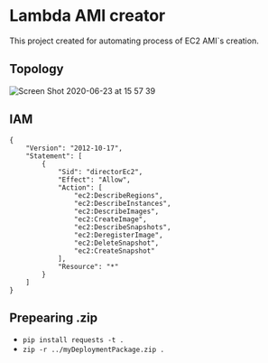 # Lambda AMI creator

This project created for automating process of EC2 AMI`s creation.

## Topology

![Screen Shot 2020-06-23 at 15 57 39](https://user-images.githubusercontent.com/14246521/85406380-65f5f480-b56a-11ea-80a9-dd1df79f31ea.png)

## IAM

```
{
    "Version": "2012-10-17",
    "Statement": [
        {
            "Sid": "directorEc2",
            "Effect": "Allow",
            "Action": [
                "ec2:DescribeRegions",
                "ec2:DescribeInstances",
                "ec2:DescribeImages",
                "ec2:CreateImage",
                "ec2:DescribeSnapshots",
                "ec2:DeregisterImage",
                "ec2:DeleteSnapshot",
                "ec2:CreateSnapshot"
            ],
            "Resource": "*"
        }
    ]
}
```

## Prepearing .zip

- `pip install requests -t .`
- `zip -r ../myDeploymentPackage.zip .`